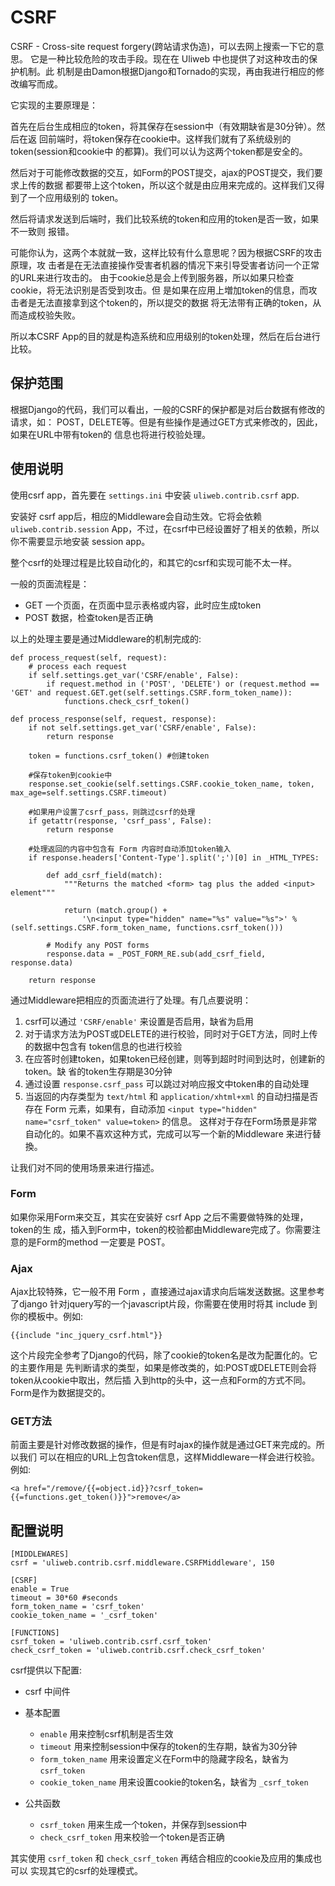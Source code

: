 # CSRF

CSRF - Cross-site request forgery(跨站请求伪造)，可以去网上搜索一下它的意思。
它是一种比较危险的攻击手段。现在在 Uliweb 中也提供了对这种攻击的保护机制。此
机制是由Damon根据Django和Tornado的实现，再由我进行相应的修改编写而成。

它实现的主要原理是：

首先在后台生成相应的token，将其保存在session中（有效期缺省是30分钟）。然后在返
回前端时，将token保存在cookie中。这样我们就有了系统级别的token(session和cookie中
的都算)。我们可以认为这两个token都是安全的。

然后对于可能修改数据的交互，如Form的POST提交，ajax的POST提交，我们要求上传的数据
都要带上这个token，所以这个就是由应用来完成的。这样我们又得到了一个应用级别的
token。

然后将请求发送到后端时，我们比较系统的token和应用的token是否一致，如果不一致则
报错。

可能你认为，这两个本就就一致，这样比较有什么意思呢？因为根据CSRF的攻击原理，攻
击者是在无法直接操作受害者机器的情况下来引导受害者访问一个正常的URL来进行攻击的。
由于cookie总是会上传到服务器，所以如果只检查cookie，将无法识别是否受到攻击。但
是如果在应用上増加token的信息，而攻击者是无法直接拿到这个token的，所以提交的数据
将无法带有正确的token，从而造成校验失败。

所以本CSRF App的目的就是构造系统和应用级别的token处理，然后在后台进行比较。


## 保护范围

根据Django的代码，我们可以看出，一般的CSRF的保护都是对后台数据有修改的请求，如：
POST，DELETE等。但是有些操作是通过GET方式来修改的，因此，如果在URL中带有token的
信息也将进行校验处理。


## 使用说明

使用csrf app，首先要在 `settings.ini` 中安装 `uliweb.contrib.csrf` app.

安装好 csrf app后，相应的Middleware会自动生效。它将会依赖 `uliweb.contrib.session`
App，不过，在csrf中已经设置好了相关的依赖，所以你不需要显示地安装 session app。

整个csrf的处理过程是比较自动化的，和其它的csrf和实现可能不太一样。

一般的页面流程是：


* GET 一个页面，在页面中显示表格或内容，此时应生成token
* POST 数据，检查token是否正确

以上的处理主要是通过Middleware的机制完成的:


```
def process_request(self, request):
    # process each request
    if self.settings.get_var('CSRF/enable', False):
        if request.method in ('POST', 'DELETE') or (request.method == 'GET' and request.GET.get(self.settings.CSRF.form_token_name)):
            functions.check_csrf_token()

def process_response(self, request, response):
    if not self.settings.get_var('CSRF/enable', False):
        return response

    token = functions.csrf_token() #创建token

    #保存token到cookie中
    response.set_cookie(self.settings.CSRF.cookie_token_name, token, max_age=self.settings.CSRF.timeout)

    #如果用户设置了csrf_pass，则跳过csrf的处理
    if getattr(response, 'csrf_pass', False):
        return response

    #处理返回的内容中包含有 Form 内容时自动添加token输入
    if response.headers['Content-Type'].split(';')[0] in _HTML_TYPES:

        def add_csrf_field(match):
            """Returns the matched <form> tag plus the added <input> element"""

            return (match.group() +
                '\n<input type="hidden" name="%s" value="%s">' % (self.settings.CSRF.form_token_name, functions.csrf_token()))

        # Modify any POST forms
        response.data = _POST_FORM_RE.sub(add_csrf_field, response.data)

    return response
```

通过Middleware把相应的页面流进行了处理。有几点要说明：


1. csrf可以通过 `'CSRF/enable'` 来设置是否启用，缺省为启用
1. 对于请求方法为POST或DELETE的进行校验，同时对于GET方法，同时上传的数据中包含有
    token信息的也进行校验
1. 在应答时创建token，如果token已经创建，则等到超时时间到达时，创建新的token。缺
    省的token生存期是30分钟
1. 通过设置 `response.csrf_pass` 可以跳过对响应报文中token串的自动处理
1. 当返回的内存类型为 `text/html` 和 `application/xhtml+xml` 的自动扫描是否
    存在 Form 元素，如果有，自动添加 `<input type="hidden" name="csrf_token" value=token>` 的信息。
    这样对于存在Form场景是非常自动化的。如果不喜欢这种方式，完成可以写一个新的Middleware
    来进行替換。

让我们对不同的使用场景来进行描述。


### Form

如果你采用Form来交互，其实在安装好 csrf App 之后不需要做特殊的处理，token的生
成，插入到Form中，token的校验都由Middleware完成了。你需要注意的是Form的method
一定要是 POST。


### Ajax

Ajax比较特殊，它一般不用 Form ，直接通过ajax请求向后端发送数据。这里参考了django
针对jquery写的一个javascript片段，你需要在使用时将其 include 到你的模板中。例如:


```
{{include "inc_jquery_csrf.html"}}
```

这个片段完全参考了Django的代码，除了cookie的token名是改为配置化的。它的主要作用是
先判断请求的类型，如果是修改类的，如:POST或DELETE则会将token从cookie中取出，然后插
入到http的头中，这一点和Form的方式不同。Form是作为数据提交的。


### GET方法

前面主要是针对修改数据的操作，但是有时ajax的操作就是通过GET来完成的。所以我们
可以在相应的URL上包含token信息，这样Middleware一样会进行校验。例如:


```
<a href="/remove/{{=object.id}}?csrf_token={{=functions.get_token()}}">remove</a>
```


## 配置说明


```
[MIDDLEWARES]
csrf = 'uliweb.contrib.csrf.middleware.CSRFMiddleware', 150

[CSRF]
enable = True
timeout = 30*60 #seconds
form_token_name = 'csrf_token'
cookie_token_name = '_csrf_token'

[FUNCTIONS]
csrf_token = 'uliweb.contrib.csrf.csrf_token'
check_csrf_token = 'uliweb.contrib.csrf.check_csrf_token'
```

csrf提供以下配置:


* csrf 中间件
* 基本配置

    * `enable` 用来控制csrf机制是否生效
    * `timeout` 用来控制session中保存的token的生存期，缺省为30分钟
    * `form_token_name` 用来设置定义在Form中的隐藏字段名，缺省为 `csrf_token`
    * `cookie_token_name` 用来设置cookie的token名，缺省为 `_csrf_token`

* 公共函数

    * `csrf_token` 用来生成一个token，并保存到session中
    * `check_csrf_token` 用来校验一个token是否正确


其实使用 `csrf_token` 和 `check_csrf_token` 再结合相应的cookie及应用的集成也可以
实现其它的csrf的处理模式。

